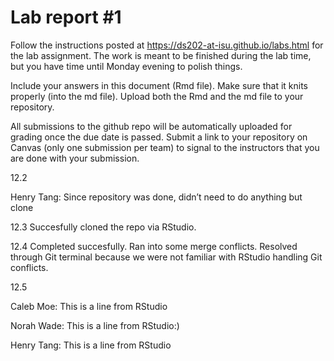 
<!-- README.md is generated from README.Rmd. Please edit the README.Rmd file -->

# Lab report \#1

Follow the instructions posted at
<https://ds202-at-isu.github.io/labs.html> for the lab assignment. The
work is meant to be finished during the lab time, but you have time
until Monday evening to polish things.

Include your answers in this document (Rmd file). Make sure that it
knits properly (into the md file). Upload both the Rmd and the md file
to your repository.

All submissions to the github repo will be automatically uploaded for
grading once the due date is passed. Submit a link to your repository on
Canvas (only one submission per team) to signal to the instructors that
you are done with your submission.

12.2

Henry Tang: Since repository was done, didn’t need to do anything but
clone

12.3
Succesfully cloned the repo via RStudio. 

12.4
Completed succesfully. Ran into some merge conflicts. Resolved
through Git terminal because we were not familiar with RStudio handling Git conflicts.

12.5


Caleb Moe: This is a line from RStudio

Norah Wade: This is a line from RStudio:)

Henry Tang: This is a line from RStudio
